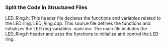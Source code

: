 

### Split the Code in Structured Files

LED_Ring.h: This header file declares the functions and variables related to the LED ring.
LED_Ring.cpp: This source file defines the functions and initializes the LED ring variables.
main.ino: The main file includes the LED_Ring.h header and uses the functions to initialize and control the LED ring.
